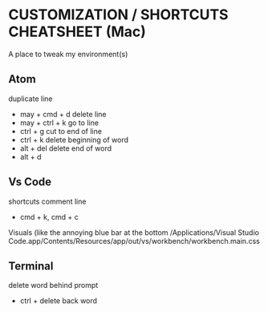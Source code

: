 # CUSTOMIZATION / SHORTCUTS CHEATSHEET (Mac)
A place to tweak my environment(s)

## Atom
duplicate line
- may + cmd + d
delete line
- may + ctrl + k
go to line
- ctrl + g
cut to end of line
- ctrl + k
delete beginning of word
- alt + del
delete end of word
- alt + d

## Vs Code
shortcuts
comment line
- cmd + k, cmd + c

Visuals (like the annoying blue bar at the bottom
/Applications/Visual Studio Code.app/Contents/Resources/app/out/vs/workbench/workbench.main.css

## Terminal
delete word behind prompt
- ctrl + delete back word
